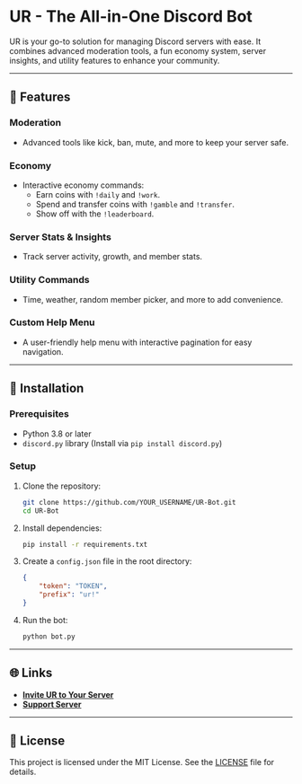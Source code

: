 # **UR - The All-in-One Discord Bot**  
UR is your go-to solution for managing Discord servers with ease. It combines advanced moderation tools, a fun economy system, server insights, and utility features to enhance your community.

---

## **🚀 Features**  
### Moderation  
- Advanced tools like kick, ban, mute, and more to keep your server safe.  

### Economy  
- Interactive economy commands:  
  - Earn coins with `!daily` and `!work`.  
  - Spend and transfer coins with `!gamble` and `!transfer`.  
  - Show off with the `!leaderboard`.   

### Server Stats & Insights  
- Track server activity, growth, and member stats.  

### Utility Commands  
- Time, weather, random member picker, and more to add convenience.  

### Custom Help Menu  
- A user-friendly help menu with interactive pagination for easy navigation.  

---

## **🔧 Installation**  
### Prerequisites  
- Python 3.8 or later  
- `discord.py` library (Install via `pip install discord.py`)  

### Setup  
1. Clone the repository:
   ```bash
   git clone https://github.com/YOUR_USERNAME/UR-Bot.git
   cd UR-Bot
   ```

2. Install dependencies:
   ```bash
   pip install -r requirements.txt
   ```

3. Create a `config.json` file in the root directory:
   ```json
   {
       "token": "TOKEN",
       "prefix": "ur!"
   }
   ```

4. Run the bot:
   ```bash
   python bot.py
   ```
   
---

## **🌐 Links**  
- **[Invite UR to Your Server](https://discord.com/oauth2/authorize?client_id=1290541182711103488&permissions=8&scope=bot)**  
- **[Support Server](https://discord.gg/YOUR_SUPPORT_SERVER)**  

---

## **📜 License**  
This project is licensed under the MIT License. See the [LICENSE](LICENSE) file for details.
